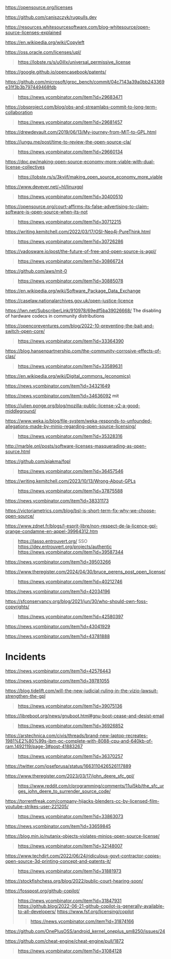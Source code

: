 https://opensource.org/licenses

https://github.com/caniszczyk/rugpulls.dev

https://resources.whitesourcesoftware.com/blog-whitesource/open-source-licenses-explained

https://en.wikipedia.org/wiki/Copyleft

https://oss.oracle.com/licenses/upl/
> https://lobste.rs/s/u0illx/universal_permissive_license

https://google.github.io/opencasebook/patents/

https://github.com/microsoft/grpc_bench/commit/04c7143a39a0bb243369e31f3b3b797449468fdb
> https://news.ycombinator.com/item?id=29683471

https://obsproject.com/blog/obs-and-streamlabs-commit-to-long-term-collaboration
> https://news.ycombinator.com/item?id=29681457

https://drewdevault.com/2019/06/13/My-journey-from-MIT-to-GPL.html

https://jungu.me/post/time-to-review-the-open-source-cla/
> https://news.ycombinator.com/item?id=29660134

https://dpc.pw/making-open-source-economy-more-viable-with-dual-license-collectives
> https://lobste.rs/s/3kyiif/making_open_source_economy_more_viable

https://www.devever.net/~hl/linuxgpl
> https://news.ycombinator.com/item?id=30400510

https://opensource.org/court-affirms-its-false-advertising-to-claim-software-is-open-source-when-its-not
> https://news.ycombinator.com/item?id=30712215

https://writing.kemitchell.com/2022/03/17/OSI-Neo4j-PureThink.html
> https://news.ycombinator.com/item?id=30726286

https://vadosware.io/post/the-future-of-free-and-open-source-is-agpl/
> https://news.ycombinator.com/item?id=30866724

https://github.com/aws/mit-0
> https://news.ycombinator.com/item?id=30885078

https://en.wikipedia.org/wiki/Software_Package_Data_Exchange

https://caselaw.nationalarchives.gov.uk/open-justice-licence

https://lwn.net/SubscriberLink/910978/69edf5ba39026668/ The disabling of hardware codecs in community distributions

https://opencoreventures.com/blog/2022-10-preventing-the-bait-and-switch-open-core/
> https://news.ycombinator.com/item?id=33364390

https://blog.hansenpartnership.com/the-community-corrosive-effects-of-clas/
> https://news.ycombinator.com/item?id=33589631

https://en.wikipedia.org/wiki/Digital_commons_(economics)

https://news.ycombinator.com/item?id=34321649

https://news.ycombinator.com/item?id=34636092 mit

https://julien.ponge.org/blog/mozilla-public-license-v2-a-good-middleground/

https://www.weka.io/blog/file-system/weka-responds-to-unfounded-allegations-made-by-minio-regarding-open-source-licensing/
> https://news.ycombinator.com/item?id=35328316

http://marble.onl/posts/software-licenses-masquerading-as-open-source.html

https://github.com/pjakma/fopl
> https://news.ycombinator.com/item?id=36457546

https://writing.kemitchell.com/2023/10/13/Wrong-About-GPLs
> https://news.ycombinator.com/item?id=37875588

https://news.ycombinator.com/item?id=38331173

https://victoriametrics.com/blog/bsl-is-short-term-fix-why-we-choose-open-source/

https://www.zdnet.fr/blogs/l-esprit-libre/non-respect-de-la-licence-gpl-orange-condamne-en-appel-39964312.htm
> https://lasso.entrouvert.org/ SSO
> https://dev.entrouvert.org/projects/authentic
> https://news.ycombinator.com/item?id=39587344

https://news.ycombinator.com/item?id=39503266

https://www.theregister.com/2024/04/30/bruce_perens_post_open_license/
> https://news.ycombinator.com/item?id=40212746

https://news.ycombinator.com/item?id=42034196

https://sfconservancy.org/blog/2021/jun/30/who-should-own-foss-copyrights/
> https://news.ycombinator.com/item?id=42580397

https://news.ycombinator.com/item?id=43041929

https://news.ycombinator.com/item?id=43781888

# Incidents
https://news.ycombinator.com/item?id=42576443

https://news.ycombinator.com/item?id=39781055

https://blog.tidelift.com/will-the-new-judicial-ruling-in-the-vizio-lawsuit-strengthen-the-gpl
> https://news.ycombinator.com/item?id=39075136

https://libreboot.org/news/gnuboot.html#gnu-boot-cease-and-desist-email
> https://news.ycombinator.com/item?id=36926852

https://arstechnica.com/civis/threads/brand-new-laptop-recreates-1981%E2%80%99s-ibm-pc-complete-with-8088-cpu-and-640kb-of-ram.1492119/page-3#post-41883267
> https://news.ycombinator.com/item?id=36370257

https://twitter.com/josefprusa/status/1663110426526117889

https://www.theregister.com/2023/03/17/john_deere_sfc_gpl/
> https://www.reddit.com/r/programming/comments/11ui5kb/the_sfc_urges_john_deere_to_surrender_source_code/

https://torrentfreak.com/company-hijacks-blenders-cc-by-licensed-film-youtube-strikes-user-221205/
> https://news.ycombinator.com/item?id=33863073

https://news.ycombinator.com/item?id=33659845

https://blog.min.io/nutanix-objects-violates-minios-open-source-license/
> https://news.ycombinator.com/item?id=32148007

https://www.techdirt.com/2022/06/24/ridiculous-govt-contractor-copies-open-source-3d-printing-concept-and-patents-it/
> https://news.ycombinator.com/item?id=31881973

https://stockfishchess.org/blog/2022/public-court-hearing-soon/

https://fosspost.org/github-copilot/
> https://news.ycombinator.com/item?id=31847931
> https://github.blog/2022-06-21-github-copilot-is-generally-available-to-all-developers/
> https://www.fsf.org/licensing/copilot
> > https://news.ycombinator.com/item?id=31874166

https://github.com/OnePlusOSS/android_kernel_oneplus_sm8250/issues/24

https://github.com/cheat-engine/cheat-engine/pull/1872
> https://news.ycombinator.com/item?id=31084128